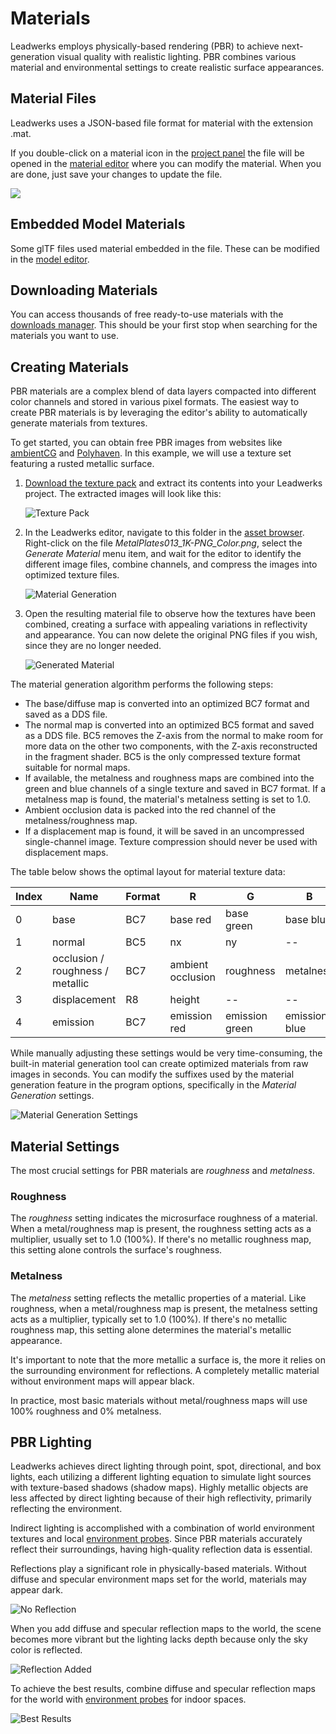 # Materials

Leadwerks employs physically-based rendering (PBR) to achieve next-generation visual quality with realistic lighting. PBR combines various material and environmental settings to create realistic surface appearances.

## Material Files

Leadwerks uses a JSON-based file format for material with the extension .mat.

If you double-click on a material icon in the [project panel](projectpanel.md) the file will be opened in the [material editor](materialeditor.md) where you can modify the material. When you are done, just save your changes to update the file.

![](https://github.com/UltraEngine/Documentation/blob/master/Images/editmaterial.gif?raw=true)
 
## Embedded Model Materials

Some glTF files used material embedded in the file. These can be modified in the [model editor](modeleditor.md).

## Downloading Materials

You can access thousands of free ready-to-use materials with the [downloads manager](downloadsmanager.md). This should be your first stop when searching for the materials you want to use.

## Creating Materials

PBR materials are a complex blend of data layers compacted into different color channels and stored in various pixel formats. The easiest way to create PBR materials is by leveraging the editor's ability to automatically generate materials from textures.

To get started, you can obtain free PBR images from websites like [ambientCG](https://www.ambientcg.com) and [Polyhaven](https://www.polyhaven.com). In this example, we will use a texture set featuring a rusted metallic surface.

1. [Download the texture pack](https://github.com/UltraEngine/Documentation/raw/master/Assets/Materials/pbrtextures.zip) and extract its contents into your Leadwerks project. The extracted images will look like this:

   ![Texture Pack](https://github.com/UltraEngine/Documentation/blob/master/Images/pbrtextures.png?raw=true)

2. In the Leadwerks editor, navigate to this folder in the [asset browser](assetbrowser.md). Right-click on the file *MetalPlates013_1K-PNG_Color.png*, select the *Generate Material* menu item, and wait for the editor to identify the different image files, combine channels, and compress the images into optimized texture files.

   ![Material Generation](https://github.com/UltraEngine/Documentation/blob/master/Images/pbrgenmaterial.png?raw=true)

3. Open the resulting material file to observe how the textures have been combined, creating a surface with appealing variations in reflectivity and appearance. You can now delete the original PNG files if you wish, since they are no longer needed.

   ![Generated Material](https://github.com/UltraEngine/Documentation/blob/master/Images/pbrgenmaterial2.png?raw=true)

The material generation algorithm performs the following steps:

- The base/diffuse map is converted into an optimized BC7 format and saved as a DDS file.
- The normal map is converted into an optimized BC5 format and saved as a DDS file. BC5 removes the Z-axis from the normal to make room for more data on the other two components, with the Z-axis reconstructed in the fragment shader. BC5 is the only compressed texture format suitable for normal maps.
- If available, the metalness and roughness maps are combined into the green and blue channels of a single texture and saved in BC7 format. If a metalness map is found, the material's metalness setting is set to 1.0.
- Ambient occlusion data is packed into the red channel of the metalness/roughness map.
- If a displacement map is found, it will be saved in an uncompressed single-channel image. Texture compression should never be used with displacement maps.

The table below shows the optimal layout for material texture data:

| Index | Name | Format | R | G | B | A |
|---|---|---|---|---|---|---|
| 0 | base | BC7 | base red | base green | base blue | base alpha |
| 1 | normal | BC5 | nx | ny | -- | -- |
| 2 | occlusion / roughness / metallic | BC7 | ambient occlusion | roughness | metalness | -- |
| 3 | displacement | R8 | height | -- | -- | -- |
| 4 | emission | BC7 | emission red | emission green | emission blue | -- |

While manually adjusting these settings would be very time-consuming, the built-in material generation tool can create optimized materials from raw images in seconds. You can modify the suffixes used by the material generation feature in the program options, specifically in the *Material Generation* settings.

   ![Material Generation Settings](https://github.com/UltraEngine/Documentation/blob/master/Images/genmatsettings.png?raw=true)

## Material Settings

The most crucial settings for PBR materials are *roughness* and *metalness*.

### Roughness

The *roughness* setting indicates the microsurface roughness of a material. When a metal/roughness map is present, the roughness setting acts as a multiplier, usually set to 1.0 (100%). If there's no metallic roughness map, this setting alone controls the surface's roughness.

### Metalness

The *metalness* setting reflects the metallic properties of a material. Like roughness, when a metal/roughness map is present, the metalness setting acts as a multiplier, typically set to 1.0 (100%). If there's no metallic roughness map, this setting alone determines the material's metallic appearance.

It's important to note that the more metallic a surface is, the more it relies on the surrounding environment for reflections. A completely metallic material without environment maps will appear black.

In practice, most basic materials without metal/roughness maps will use 100% roughness and 0% metalness.

## PBR Lighting

Leadwerks achieves direct lighting through point, spot, directional, and box lights, each utilizing a different lighting equation to simulate light sources with texture-based shadows (shadow maps). Highly metallic objects are less affected by direct lighting because of their high reflectivity, primarily reflecting the environment.

Indirect lighting is accomplished with a combination of world environment textures and local [environment probes](lighting.md). Since PBR materials accurately reflect their surroundings, having high-quality reflection data is essential.

Reflections play a significant role in physically-based materials. Without diffuse and specular environment maps set for the world, materials may appear dark.

   ![No Reflection](https://github.com/UltraEngine/Documentation/blob/master/Images/pbrnone.jpg?raw=true)

When you add diffuse and specular reflection maps to the world, the scene becomes more vibrant but the lighting lacks depth because only the sky color is reflected.

   ![Reflection Added](https://github.com/UltraEngine/Documentation/blob/master/Images/pbrsky.jpg?raw=true)

To achieve the best results, combine diffuse and specular reflection maps for the world with [environment probes](lighting.md) for indoor spaces.

   ![Best Results](https://github.com/UltraEngine/Documentation/blob/master/Images/pbrprobe.jpg?raw=true)

